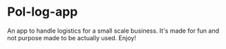 # Pol-log-app
An app to handle logistics for a small scale business. It's made for fun and not purpose made to be actually used. Enjoy!
